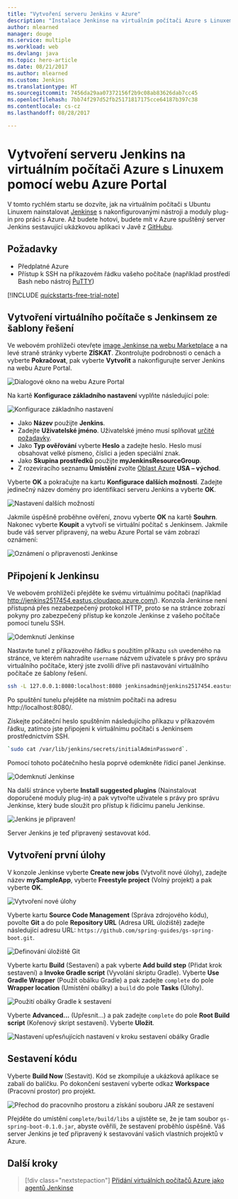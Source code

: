 ```yaml
---
title: "Vytvoření serveru Jenkins v Azure"
description: "Instalace Jenkinse na virtuálním počítači Azure s Linuxem ze šablony řešení Jenkins a sestavení ukázkové aplikace v Javě."
author: mlearned
manager: douge
ms.service: multiple
ms.workload: web
ms.devlang: java
ms.topic: hero-article
ms.date: 08/21/2017
ms.author: mlearned
ms.custom: Jenkins
ms.translationtype: HT
ms.sourcegitcommit: 7456da29aa07372156f2b9c08ab83626dab7cc45
ms.openlocfilehash: 7bb74f297d52fb25171817175cce64187b397c38
ms.contentlocale: cs-cz
ms.lasthandoff: 08/28/2017

---
```


# <a name="create-a-jenkins-server-on-an-azure-linux-vm-from-the-azure-portal"></a>Vytvoření serveru Jenkins na virtuálním počítači Azure s Linuxem pomocí webu Azure Portal

V tomto rychlém startu se dozvíte, jak na virtuálním počítači s Ubuntu Linuxem nainstalovat [Jenkinse](https://jenkins.io) s nakonfigurovanými nástroji a moduly plug-in pro práci s Azure. Až budete hotovi, budete mít v Azure spuštěný server Jenkins sestavující ukázkovou aplikaci v Javě z [GitHubu](https://github.com).

## <a name="prerequisites"></a>Požadavky

* Předplatné Azure
* Přístup k SSH na příkazovém řádku vašeho počítače (například prostředí Bash nebo nástroj [PuTTY](http://www.putty.org/))

[!INCLUDE [quickstarts-free-trial-note](../../includes/quickstarts-free-trial-note.md)]

## <a name="create-the-jenkins-vm-from-the-solution-template"></a>Vytvoření virtuálního počítače s Jenkinsem ze šablony řešení

Ve webovém prohlížeči otevřete [image Jenkinse na webu Marketplace](https://azuremarketplace.microsoft.com/marketplace/apps/azure-oss.jenkins?tab=Overview) a na levé straně stránky vyberte **ZÍSKAT**. Zkontrolujte podrobnosti o cenách a vyberte **Pokračovat**, pak vyberte **Vytvořit** a nakonfigurujte server Jenkins na webu Azure Portal. 
   
![Dialogové okno na webu Azure Portal](./media/install-jenkins-solution-template/ap-create.png)

Na kartě **Konfigurace základního nastavení** vyplňte následující pole:

![Konfigurace základního nastavení](./media/install-jenkins-solution-template/ap-basic.png)

* Jako **Název** použijte **Jenkins**.
* Zadejte **Uživatelské jméno**. Uživatelské jméno musí splňovat [určité požadavky](/azure/virtual-machines/linux/faq#what-are-the-username-requirements-when-creating-a-vm).
* Jako **Typ ověřování** vyberte **Heslo** a zadejte heslo. Heslo musí obsahovat velké písmeno, číslici a jeden speciální znak.
* Jako **Skupina prostředků** použijte **myJenkinsResourceGroup**.
* Z rozevíracího seznamu **Umístění** zvolte [Oblast Azure](https://azure.microsoft.com/regions/) **USA – východ**.

Vyberte **OK** a pokračujte na kartu **Konfigurace dalších možností**. Zadejte jedinečný název domény pro identifikaci serveru Jenkins a vyberte **OK**.

![Nastavení dalších možností](./media/install-jenkins-solution-template/ap-addtional.png)  

 Jakmile úspěšně proběhne ověření, znovu vyberte **OK** na kartě **Souhrn**. Nakonec vyberte **Koupit** a vytvoří se virtuální počítač s Jenkinsem. Jakmile bude váš server připravený, na webu Azure Portal se vám zobrazí oznámení:   

![Oznámení o připravenosti Jenkinse](./media/install-jenkins-solution-template/jenkins-deploy-notification-ready.png)

## <a name="connect-to-jenkins"></a>Připojení k Jenkinsu

Ve webovém prohlížeči přejděte ke svému virtuálnímu počítači (například http://jenkins2517454.eastus.cloudapp.azure.com/). Konzola Jenkinse není přístupná přes nezabezpečený protokol HTTP, proto se na stránce zobrazí pokyny pro zabezpečený přístup ke konzole Jenkinse z vašeho počítače pomocí tunelu SSH.

![Odemknutí Jenkinse](./media/install-jenkins-solution-template/jenkins-ssh-instructions.png)

Nastavte tunel z příkazového řádku s použitím příkazu `ssh` uvedeného na stránce, ve kterém nahradíte `username` názvem uživatele s právy pro správu virtuálního počítače, který jste zvolili dříve při nastavování virtuálního počítače ze šablony řešení.

```bash
ssh -L 127.0.0.1:8080:localhost:8080 jenkinsadmin@jenkins2517454.eastus.cloudapp.azure.com
```

Po spuštění tunelu přejděte na místním počítači na adresu http://localhost:8080/. 

Získejte počáteční heslo spuštěním následujícího příkazu v příkazovém řádku, zatímco jste připojeni k virtuálnímu počítači s Jenkinsem prostřednictvím SSH.

```bash
`sudo cat /var/lib/jenkins/secrets/initialAdminPassword`.
```

Pomocí tohoto počátečního hesla poprvé odemkněte řídicí panel Jenkinse.

![Odemknutí Jenkinse](./media/install-jenkins-solution-template/jenkins-unlock.png)

Na další stránce vyberte **Install suggested plugins** (Nainstalovat doporučené moduly plug-in) a pak vytvořte uživatele s právy pro správu Jenkinse, který bude sloužit pro přístup k řídicímu panelu Jenkinse.

![Jenkins je připraven!](./media/install-jenkins-solution-template/jenkins-welcome.png)

Server Jenkins je teď připravený sestavovat kód.

## <a name="create-your-first-job"></a>Vytvoření první úlohy

V konzole Jenkinse vyberte **Create new jobs** (Vytvořit nové úlohy), zadejte název **mySampleApp**, vyberte **Freestyle project** (Volný projekt) a pak vyberte **OK**.

![Vytvoření nové úlohy](./media/install-jenkins-solution-template/jenkins-new-job.png) 

Vyberte kartu **Source Code Management** (Správa zdrojového kódu), povolte **Git** a do pole **Repository URL** (Adresa URL úložiště) zadejte následující adresu URL: `https://github.com/spring-guides/gs-spring-boot.git`.

![Definování úložiště Git](./media/install-jenkins-solution-template/jenkins-job-git-configuration.png) 

Vyberte kartu **Build** (Sestavení) a pak vyberte **Add build step** (Přidat krok sestavení) a **Invoke Gradle script** (Vyvolání skriptu Gradle). Vyberte **Use Gradle Wrapper** (Použít obálku Gradle) a pak zadejte `complete` do pole **Wrapper location** (Umístění obálky) a `build` do pole **Tasks** (Úlohy).

![Použití obálky Gradle k sestavení](./media/install-jenkins-solution-template/jenkins-job-gradle-config.png) 

Vyberte **Advanced...** (Upřesnit...) a pak zadejte `complete` do pole **Root Build script** (Kořenový skript sestavení). Vyberte **Uložit**.

![Nastavení upřesňujících nastavení v kroku sestavení obálky Gradle](./media/install-jenkins-solution-template/jenkins-job-gradle-advances.png) 

## <a name="build-the-code"></a>Sestavení kódu

Vyberte **Build Now** (Sestavit). Kód se zkompiluje a ukázková aplikace se zabalí do balíčku. Po dokončení sestavení vyberte odkaz **Workspace** (Pracovní prostor) pro projekt.

![Přechod do pracovního prostoru a získání souboru JAR ze sestavení](./media/install-jenkins-solution-template/jenkins-access-workspace.png) 

Přejděte do umístění `complete/build/libs` a ujistěte se, že je tam soubor `gs-spring-boot-0.1.0.jar`, abyste ověřili, že sestavení proběhlo úspěšně. Váš server Jenkins je teď připravený k sestavování vašich vlastních projektů v Azure.

## <a name="next-steps"></a>Další kroky

> [!div class="nextstepaction"]
> [Přidání virtuálních počítačů Azure jako agentů Jenkinse](jenkins-azure-vm-agents.md)

